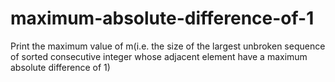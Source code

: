 # maximum-absolute-difference-of-1
Print the maximum value of m(i.e. the size of the largest unbroken sequence of sorted consecutive integer whose adjacent element have a maximum absolute difference of 1)
